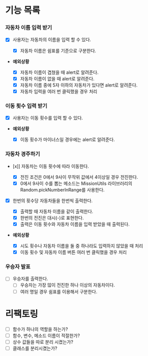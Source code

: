 # 기능 목록

### 자동차 이름 입력 받기

- [x] 사용자는 자동차의 이름을 입력 할 수 있다.

  - [x] 자동차 이름은 쉼표를 기준으로 구분한다.

- **예외상황**

  - [x] 자동차 이름이 겹쳤을 때 alert로 알려준다.
  - [x] 자동차 이름이 없을 때 alert로 알려준다.
  - [x] 자동차 이름 중에 5자 이하의 자동차가 있다면 alert로 알려준다.
  - [x] 자동차 입력을 여러 번 클릭했을 경우 처리

### 이동 횟수 입력 받기

- [x] 사용자는 이동 횟수를 입력 할 수 있다.

- **예외상황**

  - [x] 이동 횟수가 마이너스일 경우에는 alert로 알려준다.

### 자동차 경주하기

- [x]] 자동차는 이동 횟수에 따라 이동한다.

  - [x] 전진 조건은 0에서 9사이 무작위 값에서 4이상일 경우 전진한다.
  - [x] 0에서 9사이 수를 뽑는 메소드는 MissionUtils 라이브러리의 Random.pickNumberInRange를 사용한다.

- [x] 한번의 횟수당 자동차들을 한번씩 출력한다.

  - [x] 출력할 때 자동차 이름을 같이 출력한다.
  - [x] 한번의 전진은 대시(-)로 표현한다.
  - [x] 출력은 이동 횟수와 자동차 이름을 입력 받았을 때 출력된다.

- **예외상황**

  - [x] 시도 횟수나 자동차 이름을 둘 중 하나라도 입력하지 않았을 때 처리
  - [x] 이동 횟수 및 자동차 이름 버튼 여러 번 클릭했을 경우 처리

### 우승자 발표

- [ ] 우승자를 출력한다.
  - [ ] 우승자는 가장 많이 전진한 하나 이상의 자동차이다.
  - [ ] 여러 명일 경우 쉼표를 이용해서 구분한다.

# 리팩토링

- [ ] 함수가 하나의 역할을 하는가?
- [ ] 함수, 변수, 메소드 이름이 적절한가?
- [ ] 상수 값들을 따로 분리 시켰는가?
- [ ] 클래스를 분리시켰는가?
